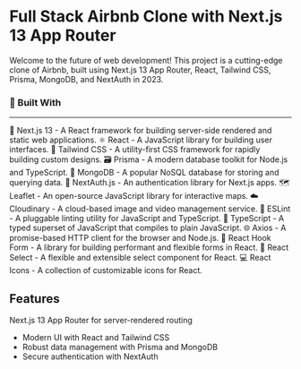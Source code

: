 # Full Stack Airbnb Clone with Next.js 13 App Router

Welcome to the future of web development! This project is a cutting-edge clone of Airbnb, built using Next.js 13 App Router, React, Tailwind CSS, Prisma, MongoDB, and NextAuth in 2023.

### 🔧 Built With
---
🚀 Next.js 13 - A React framework for building server-side rendered and static web applications.
⚛️ React - A JavaScript library for building user interfaces.
🎨 Tailwind CSS - A utility-first CSS framework for rapidly building custom designs.
🗃️ Prisma - A modern database toolkit for Node.js and TypeScript.
🍃 MongoDB - A popular NoSQL database for storing and querying data.
🔐 NextAuth.js - An authentication library for Next.js apps.
🗺️ Leaflet - An open-source JavaScript library for interactive maps.
☁️ Cloudinary - A cloud-based image and video management service.
🧹 ESLint - A pluggable linting utility for JavaScript and TypeScript.
🦕 TypeScript - A typed superset of JavaScript that compiles to plain JavaScript.
🌐 Axios - A promise-based HTTP client for the browser and Node.js.
📝 React Hook Form - A library for building performant and flexible forms in React.
🎯 React Select - A flexible and extensible select component for React.
💻 React Icons - A collection of customizable icons for React.

## Features

Next.js 13 App Router for server-rendered routing
* Modern UI with React and Tailwind CSS
* Robust data management with Prisma and MongoDB
* Secure authentication with NextAuth
